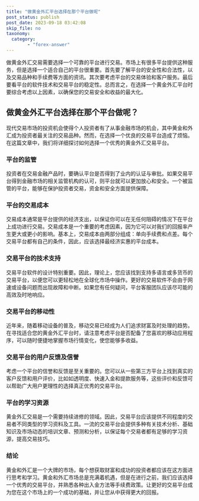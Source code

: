 ```yaml
---
title: "做黄金外汇平台选择在那个平台做呢"
post_status: publish
post_date: 2023-09-18 03:42:08
skip_file: no
taxonomy:
  category:
        - "forex-answer"
---
```


做黄金外汇交易需要选择一个可靠的平台进行交易。市场上有很多平台提供这种服务，但是选择一个适合自己的平台很重要。首先要了解平台的安全性和合法性，以及交易品种和手续费等方面的资讯。其次要考虑平台的交易体验和客户服务。最后要看平台的软件技术和交易平台的稳定性。总而言之，在选择一个黄金外汇平台时要综合考虑以上因素，以确保您的交易安全和收益的最大化。

## 做黄金外汇平台选择在那个平台做呢？

现代交易市场的投资机会使得个人投资者有了从事金融市场的机会，其中黄金和外汇成为投资者最关注的交易品种。然而，在选择一个优良的交易平台造成了烦恼。在这篇文章中，我们将详细探讨如何选择一个优秀的黄金外汇交易平台。

### 平台的监管

投资者在交易金融产品时，要确认平台是否得到了业内的认证与审批。如果交易平台得到金融市场的相关监管机构的认可，则平台就可以更加放心和安全。一个被监管的平台，能够在保护投资者交易，资金和安全方面提供保障。

### 平台的交易成本

交易成本通常是平台提供的经济支出，以保证你可以在无任何阻碍的情况下在平台上成功进行交易。交易成本是一个重要的考虑因素，因为它可以对我们的回报率产生更大或更小的影响。基本上，交易成本由两部分组成：单向手续费和点差。每个交易平台都有自己的条件，因此，应该选择最经济实惠的平台成本。

### 交易平台的技术支持

交易平台软件的设计特别重要。因此，理论上，您应该找到支持多语言或多货币的交易平台，以便您可以更轻松地在全球化市场中操作。更好的交易软件不会由于网速或设备问题而出现故障和中断。如果您有任何疑问，平台客服团队应该尽可能的高效及时地响应。

### 交易平台的移动性

近年来，随着移动设备的普及，移动交易已经成为人们追求财富及时处理的趋势。在寻找适合您的黄金外汇平台时，请注意考虑平台是否配备了您喜欢的移动应用程序，可以随时便捷地掌握市场行情变化，使您能够多收益。

### 交易平台的用户反馈及信誉

考虑一个平台的信誉和反馈是至关重要的。您可以从一些第三方平台上找到真实的客户反馈和用户评价，比如如透明度、快速入金和提款服务等，这些评价和反馈可以帮助广大用户更理性的选择真正优秀的交易平台。

### 平台的学习资源

黄金外汇交易是一个需要持续进修的领域。因此，交易平台应该提供不同程度的交易者不同类型的学习资料及工具。一流的交易平台会提供多种有关技术分析、基础知识及市场动态的培训文章、预测和分析，以保证每个交易者都有足够的学习资源，提高交易技巧。

### 结论

黄金和外汇是一个大牌的市场，每个想获取财富和成功的投资者都应该在这方面进行思考和学习。黄金和外汇市场总是充满着机遇，但是在进行之前，我们应该选择一个优秀的交易平台，并熟悉各种出入金方法等手续费政策。让更好的交易平台成为您在这个市场上的一个成功的基础，并让您从中获得更大的回报。